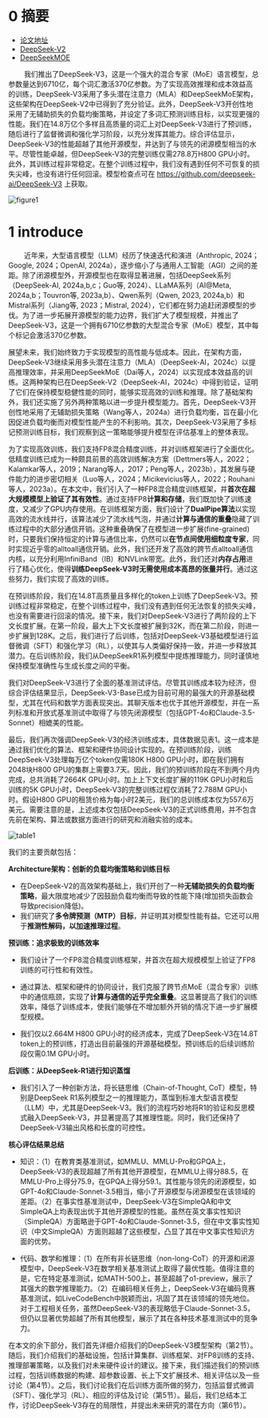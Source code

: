 # 0 摘要
- [论文地址](https://github.com/deepseek-ai/DeepSeek-V3/blob/main/DeepSeek_V3.pdf)
- [DeepSeek-V2](https://arxiv.org/pdf/2405.04434)
- [DeepSeekMOE](https://arxiv.org/pdf/2401.06066)

&nbsp;&nbsp;&nbsp;&nbsp;&nbsp;&nbsp;&nbsp;&nbsp;我们推出了DeepSeek-V3，这是一个强大的混合专家（MoE）语言模型，总参数量达到6710亿，每个词汇激活370亿参数。为了实现高效推理和成本效益高的训练，DeepSeek-V3采用了多头潜在注意力（MLA）和DeepSeekMoE架构，这些架构在DeepSeek-V2中已得到了充分验证。此外，DeepSeek-V3开创性地采用了无辅助损失的负载均衡策略，并设定了多词汇预测训练目标，以实现更强的性能。我们在14.8万亿个多样且高质量的词汇上对DeepSeek-V3进行了预训练，随后进行了监督微调和强化学习阶段，以充分发挥其能力。综合评估显示，DeepSeek-V3的性能超越了其他开源模型，并达到了与领先的闭源模型相当的水平。尽管性能卓越，但DeepSeek-V3的完整训练仅需278.8万H800 GPU小时。此外，其训练过程非常稳定。在整个训练过程中，我们没有遇到任何不可恢复的损失尖峰，也没有进行任何回滚。模型检查点可在  https://github.com/deepseek-ai/DeepSeek-V3 上获取。<br>

![figure1](images/figure1.png)

# 1 introduce
&nbsp;&nbsp;&nbsp;&nbsp;&nbsp;&nbsp;&nbsp;&nbsp;近年来，大型语言模型（LLM）经历了快速迭代和演进（Anthropic, 2024；Google, 2024；OpenAI, 2024a），逐步缩小了与通用人工智能（AGI）之间的差距。除了闭源模型外，开源模型也在取得显著进展，包括DeepSeek系列（DeepSeek-AI, 2024a,b,c；Guo等, 2024）、LLaMA系列（AI@Meta, 2024a,b；Touvron等, 2023a,b）、Qwen系列（Qwen, 2023, 2024a,b）和Mistral系列（Jiang等, 2023；Mistral, 2024），它们都在努力追赶闭源模型的步伐。为了进一步拓展开源模型的能力边界，我们扩大了模型规模，并推出了DeepSeek-V3，这是一个拥有6710亿参数的大型混合专家（MoE）模型，其中每个标记会激活370亿参数。<br>

展望未来，我们始终致力于实现模型的高性能与低成本。因此，在架构方面，DeepSeek-V3继续采用多头潜在注意力（MLA）（DeepSeek-AI，2024c）以提高推理效率，并采用DeepSeekMoE（Dai等人，2024）以实现成本效益高的训练。这两种架构已在DeepSeek-V2（DeepSeek-AI，2024c）中得到验证，证明了它们在保持模型稳健性能的同时，能够实现高效的训练和推理。除了基础架构外，我们还实施了另外两种策略以进一步提升模型能力。首先，DeepSeek-V3开创性地采用了无辅助损失策略（Wang等人，2024a）进行负载均衡，旨在最小化因促进负载均衡而对模型性能产生的不利影响。其次，DeepSeek-V3采用了多标记预测训练目标，我们观察到这一策略能够提升模型在评估基准上的整体表现。<br>

为了实现高效训练，我们支持FP8混合精度训练，并对训练框架进行了全面优化。低精度训练已成为一种颇具前景的高效训练解决方案（Dettmers等人，2022；Kalamkar等人，2019；Narang等人，2017；Peng等人，2023b），其发展与硬件能力的进步密切相关（Luo等人，2024；Micikevicius等人，2022；Rouhani等人，2023a）。在本文中，我们引入了一种FP8混合精度训练框架，并**首次在超大规模模型上验证了其有效性**。通过支持FP8**计算和存储**，我们既加快了训练速度，又减少了GPU内存使用。在训练框架方面，我们设计了**DualPipe算法**以实现高效的流水线并行，该算法减少了流水线气泡，并通过**计算与通信的重叠**隐藏了训练过程中的大部分通信开销。这种重叠确保了在模型进一步扩展(fine-grained)时，只要我们保持恒定的计算与通信比率，仍然可以**在节点间使用细粒度专家**，同时实现近乎零的alltoall通信开销。此外，我们还开发了高效的跨节点alltoall通信内核，以充分利用InfiniBand（IB）和NVLink带宽。此外，我们还对**内存占用**进行了精心优化，使得**训练DeepSeek-V3时无需使用成本高昂的张量并行**。通过这些努力，我们实现了高效的训练。<br>


在预训练阶段，我们在14.8T高质量且多样化的token上训练了DeepSeek-V3。预训练过程非常稳定，在整个训练过程中，我们没有遇到任何无法恢复的损失尖峰，也没有需要进行回滚的情况。接下来，我们对DeepSeek-V3进行了两阶段的上下文长度扩展。在第一阶段，最大上下文长度被扩展到32K，而在第二阶段，则进一步扩展到128K。之后，我们进行了后训练，包括对DeepSeek-V3基础模型进行监督微调（SFT）和强化学习（RL），以使其与人类偏好保持一致，并进一步释放其潜力。在后训练阶段，我们从DeepSeekR1系列模型中提炼推理能力，同时谨慎地保持模型准确性与生成长度之间的平衡。<br>


我们对DeepSeek-V3进行了全面的基准测试评估。尽管其训练成本较为经济，但综合评估结果显示，DeepSeek-V3-Base已成为目前可用的最强大的开源基础模型，尤其在代码和数学方面表现突出。其聊天版本也优于其他开源模型，并在一系列标准和开放式基准测试中取得了与领先闭源模型（包括GPT-4o和Claude-3.5-Sonnet）相媲美的性能。

最后，我们再次强调DeepSeek-V3的经济训练成本，具体数据见表1。这一成本是通过我们优化的算法、框架和硬件协同设计实现的。在预训练阶段，训练DeepSeek-V3处理每万亿个token仅需180K H800 GPU小时，即在我们拥有2048块H800 GPU的集群上需要3.7天。因此，我们的预训练阶段在不到两个月内完成，总共消耗了2664K GPU小时。加上上下文长度扩展的119K GPU小时和后训练的5K GPU小时，DeepSeek-V3的完整训练过程仅消耗了2.788M GPU小时。假设H800 GPU的租赁价格为每小时2美元，我们的总训练成本仅为557.6万美元。需要注意的是，上述成本仅包括DeepSeek-V3的正式训练费用，并不包含先前在架构、算法或数据方面进行的研究和消融实验的成本。

![table1](images/table1.png)

我们的主要贡献包括：<br>

**Architecture架构：创新的负载均衡策略和训练目标**<br>
- 在DeepSeek-V2的高效架构基础上，我们开创了一种**无辅助损失的负载均衡策略**，最大限度地减少了因鼓励负载均衡而导致的性能下降(增加损失函数会导致precision降低)。<br>
- 我们研究了**多令牌预测（MTP）目标**，并证明其对模型性能有益。它还可以用于**推测性解码，以加速推理过程**。<br>

**预训练：追求极致的训练效率** <br>

- 我们设计了一个FP8混合精度训练框架，并首次在超大规模模型上验证了FP8训练的可行性和有效性。

- 通过算法、框架和硬件的协同设计，我们克服了跨节点MoE（混合专家）训练中的通信瓶颈，实现了**计算与通信的近乎完全重叠**。这显著提高了我们的训练效率，降低了训练成本，使我们能够在不增加额外开销的情况下进一步扩展模型规模。

- 我们仅以2.664M H800 GPU小时的经济成本，完成了DeepSeek-V3在14.8T token上的预训练，打造出目前最强的开源基础模型。预训练后的后续训练阶段仅需0.1M GPU小时。

**后训练：从DeepSeek-R1进行知识蒸馏**

- 我们引入了一种创新方法，将长链思维（Chain-of-Thought, CoT）模型，特别是DeepSeek R1系列模型之一的推理能力，蒸馏到标准大型语言模型（LLM）中，尤其是DeepSeek-V3。我们的流程巧妙地将R1的验证和反思模式融入DeepSeek-V3，并显著提高了其推理性能。同时，我们还保持了DeepSeek-V3输出风格和长度的可控性。<br>

**核心评估结果总结** <br>

- 知识：（1）在教育类基准测试，如MMLU、MMLU-Pro和GPQA上，DeepSeek-V3的表现超越了所有其他开源模型，在MMLU上得分88.5，在MMLU-Pro上得分75.9，在GPQA上得分59.1。其性能与领先的闭源模型，如GPT-4o和Claude-Sonnet-3.5相当，缩小了开源模型与闭源模型在该领域的差距。（2）在事实性基准测试中，DeepSeek-V3在SimpleQA和中文SimpleQA上均表现出优于其他开源模型的性能。虽然在英文事实性知识（SimpleQA）方面略逊于GPT-4o和Claude-Sonnet-3.5，但在中文事实性知识（中文SimpleQA）方面则超越了这些模型，凸显了其在中文事实性知识方面的优势。

- 代码、数学和推理：（1）在所有非长链思维（non-long-CoT）的开源和闭源模型中，DeepSeek-V3在数学相关基准测试上取得了最优性能。值得注意的是，它在特定基准测试，如MATH-500上，甚至超越了o1-preview，展示了其强大的数学推理能力。（2）在编码相关任务上，DeepSeek-V3在编码竞赛基准测试，如LiveCodeBench中脱颖而出，巩固了其在该领域的领先地位。对于工程相关任务，虽然DeepSeek-V3的表现略低于Claude-Sonnet-3.5，但仍以显著优势超越了所有其他模型，展示了其在各种技术基准测试中的竞争力。<br>

在本文的余下部分，我们首先详细介绍我们的DeepSeek-V3模型架构（第2节）。随后，我们介绍我们的基础设施，包括计算集群、训练框架、对FP8训练的支持、推理部署策略，以及我们对未来硬件设计的建议。接下来，我们描述我们的预训练过程，包括训练数据的构建、超参数设置、长上下文扩展技术、相关评估以及一些讨论（第4节）。之后，我们讨论我们在后训练方面所做的努力，包括监督式微调（SFT）、强化学习（RL）、相应的评估及讨论（第5节）。最后，我们总结本工作，讨论DeepSeek-V3存在的局限性，并提出未来研究的潜在方向（第6节）。<br>

